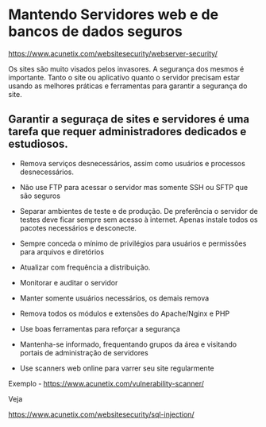 # Mantendo Servidores web e de bancos de dados seguros

https://www.acunetix.com/websitesecurity/webserver-security/ 

Os sites são muito visados pelos invasores. A segurança dos mesmos é importante. Tanto o site ou aplicativo quanto o servidor precisam estar usando as melhores práticas e ferramentas para garantir a segurança do site.

## Garantir a seguraça de sites e servidores é uma tarefa que requer administradores dedicados e estudiosos.

- Remova serviços desnecessários, assim como usuários e processos desnecessários.

- Não use FTP para acessar o servidor mas somente SSH ou SFTP que são seguros

- Separar ambientes de teste e de produção. De preferência o servidor de testes deve ficar sempre sem acesso à internet. Apenas instale todos os pacotes necessários e desconecte.

- Sempre conceda o mínimo de privilégios para usuários e permissões para arquivos e diretórios

- Atualizar com frequência a distribuição.

- Monitorar e auditar o servidor

- Manter somente usuários necessários, os demais remova

- Remova todos os módulos e extensões do Apache/Nginx e PHP

- Use boas ferramentas para reforçar a segurança

- Mantenha-se informado, frequentando grupos da área e visitando portais de administração de servidores

- Use scanners web online para varrer seu site regularmente

Exemplo - https://www.acunetix.com/vulnerability-scanner/

Veja

https://www.acunetix.com/websitesecurity/sql-injection/


